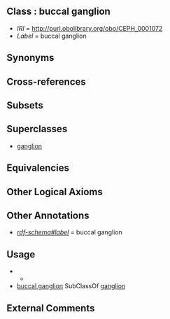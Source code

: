 
## Class : buccal ganglion

 * *IRI* = http://purl.obolibrary.org/obo/CEPH_0001072
 * *Label* = buccal ganglion

## Synonyms


## Cross-references


## Subsets


## Superclasses

 * [ganglion](../../UBERON/45/UBERON_0000045.md)

## Equivalencies


## Other Logical Axioms


## Other Annotations

 * *[rdf-schema#label](../../el/rdf-schema#label.md)* = buccal ganglion

## Usage

 * -
 * [buccal ganglion](../../CEPH/72/CEPH_0001072.md) SubClassOf [ganglion](../../UBERON/45/UBERON_0000045.md)

## External Comments

